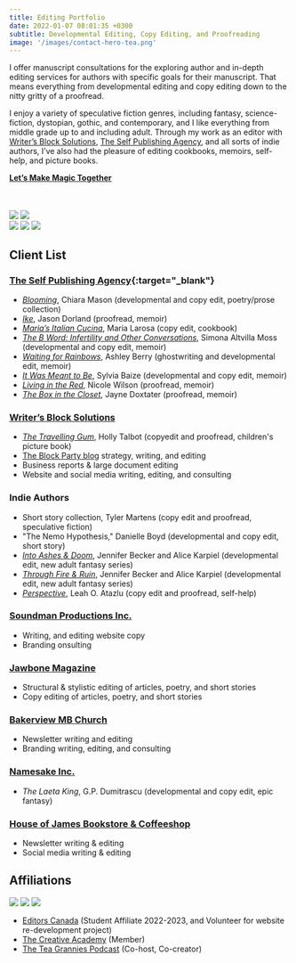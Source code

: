 ```yaml
---
title: Editing Portfolio
date: 2022-01-07 08:01:35 +0300
subtitle: Developmental Editing, Copy Editing, and Proofreading
image: '/images/contact-hero-tea.png'
---
```


<base target="_blank">

I offer manuscript consultations for the exploring author and in-depth editing services for authors with specific goals for their manuscript. That means everything from developmental editing and copy editing down to the nitty gritty of a proofread.

I enjoy a variety of speculative fiction genres, including fantasy, science-fiction, dystopian, gothic, and contemporary, and I like everything from middle grade up to and including adult. Through my work as an editor with [Writer’s Block Solutions](https://writersblocksolutions.ca/), [The Self Publishing Agency](https://theselfpublishingagency.com/), and all sorts of indie authors, I’ve also had the pleasure of editing cookbooks, memoirs, self-help, and picture books.

  <div class="section__navigation" style="padding-top: 0; padding-bottom: 50px;">
    <a href="/contact" class="button button--primary section-button"><b>Let’s Make Magic Together</b></a>
  </div>

<div class="gallery-box">
  <div class="gallery">
    <img src="/images/portfolio-through-fire-and-ruin.jpg" loading="lazy">
    <img src="/images/portfolio-waiting-for-rainbows.jpg" loading="lazy">
  </div>
</div>

<div class="gallery-box">
  <div class="gallery">
    <img src="/images/portfolio-marias-italian-cucina.jpg" loading="lazy">
    <img src="/images/portfolio-the-b-word.jpg" loading="lazy">
    <img src="/images/portfolio-jawbone-vol-1.jpg" loading="lazy">
  </div>
</div>

## Client List

### [The Self Publishing Agency](https://theselfpublishingagency.com/){:target="_blank"}
- [_Blooming_](https://www.amazon.ca/Blooming-Poetry-Seasons-Chiara-Mason/dp/1738816125), Chiara Mason (developmental and copy edit, poetry/prose collection)
- [_Ike_](https://lovereadingike.com/), Jason Dorland (proofread, memoir)
- [_Maria’s Italian Cucina_](https://theselfpublishingagency.com/authors/2000/), Maria Larosa (copy edit, cookbook)
- [_The B Word: Infertility and Other Conversations_](https://theselfpublishingagency.com/authors/the-b-word/), Simona Altvilla Moss (developmental and copy edit, memoir)
- [_Waiting for Rainbows_](https://theselfpublishingagency.com/authors/waiting-for-rainbows/), Ashley Berry (ghostwriting and developmental edit, memoir)
- [_It Was Meant to Be_](https://theselfpublishingagency.com/authors/it-meant-to-be/), Sylvia Baize (developmental and copy edit, memoir)
- [_Living in the Red_](https://theselfpublishingagency.com/authors/1628/), Nicole Wilson (proofread, memoir)
- [_The Box in the Closet_](https://www.jaynesbook.com/), Jayne Doxtater (proofread, memoir)

### [Writer’s Block Solutions](https://writersblocksolutions.ca/)
- [_The Travelling Gum_](https://www.amazon.ca/Travelling-Gum-Holly-Talbot/dp/1777277027), Holly Talbot (copyedit and proofread, children's picture book)
- [The Block Party blog](https://writersblocksolutions.ca/blog/author/elisevolkman/) strategy, writing, and editing
- Business reports & large document editing
- Website and social media writing, editing, and consulting

### Indie Authors
- Short story collection, Tyler Martens (copy edit and proofread, speculative fiction)
- "The Nemo Hypothesis," Danielle Boyd (developmental and copy edit, short story)
- [_Into Ashes & Doom_](https://www.goodreads.com/book/show/78712134-into-ashes-and-doom), Jennifer Becker and Alice Karpiel (developmental edit, new adult fantasy series)
- [_Through Fire & Ruin_](https://app.thestorygraph.com/books/b3e67531-9d01-4711-b8a4-4aee7d1bbddb), Jennifer Becker and Alice Karpiel (developmental edit, new adult fantasy series)
- [_Perspective_](https://www.goodreads.com/book/show/61143559-perspective?from_search=true&from_srp=true&qid=WWT7nvnX2C&rank=1), Leah O. Atazlu (copy edit and proofread, self-help)

### [Soundman Productions Inc.](https://www.soundmanproductions.ca/)
- Writing, and editing website copy
- Branding onsulting

### [Jawbone Magazine](https://www.instagram.com/jawbonemagazine/)
- Structural & stylistic editing of articles, poetry, and short stories
- Copy editing of articles, poetry, and short stories

### [Bakerview MB Church](https://www.bakerview.org/)
- Newsletter writing and editing
- Branding writing, editing, and consulting

### [Namesake Inc.](https://www.namesake.ca/home)
- _The Laeta King_, G.P. Dumitrascu (developmental and copy edit, epic fantasy)

### [House of James Bookstore & Coffeeshop](https://houseofjames.com/)
- Newsletter writing & editing
- Social media writing & editing

## Affiliations

<div class="gallery-box">
  <div class="gallery">
    <img src="/images/editors-canada-affiliate.jpg" loading="lazy">
    <img src="/images/TCA-affiliate.jpg" loading="lazy">
    <img src="/images/the-tea-grannies-podcast.jpg" loading="lazy">
  </div>
</div>

- [Editors Canada](https://www.editors.ca/) (Student Affiliate 2022-2023, and Volunteer for website re-development project)
- [The Creative Academy](https://creativeacademyforwriters.com/) (Member)
- [The Tea Grannies Podcast](https://shows.acast.com/the-tea-grannies) (Co-host, Co-creator)